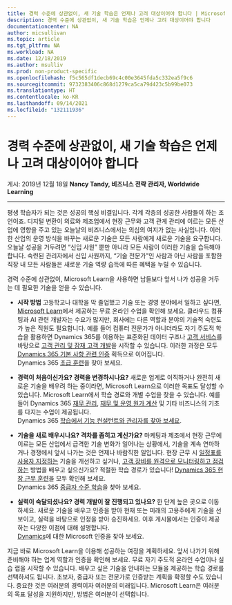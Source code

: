 ```yaml
---
title: 경력 수준에 상관없이, 새 기술 학습은 언제나 고려 대상이어야 합니다 | Microsoft Docs
description: 경력 수준에 상관없이, 새 기술 학습은 언제나 고려 대상이어야 합니다
documentationcenter: NA
author: micsullivan
ms.topic: article
ms.tgt_pltfrm: NA
ms.workload: NA
ms.date: 12/18/2019
ms.author: msulliv
ms.prod: non-product-specific
ms.openlocfilehash: f5c565df1decb69c4c00e3645fda5c332ea5f9c6
ms.sourcegitcommit: 9732383406c868d1279ca5ca79d423c5b99be073
ms.translationtype: HT
ms.contentlocale: ko-KR
ms.lasthandoff: 09/14/2021
ms.locfileid: "132111936"
---
```

# <a name="wherever-you-are-in-your-career-learning-new-skills-should-be-on-your-list"></a>경력 수준에 상관없이, 새 기술 학습은 언제나 고려 대상이어야 합니다

게시: 2019년 12월 18일 **Nancy Tandy, 비즈니스 전략 관리자, Worldwide Learning**

___

평생 학습자가 되는 것은 성공의 핵심 비결입니다. 각계 각층의 성공한 사람들이 하는 조언이죠. 디지털 변환이 의료와 제조업에서 현장 근무와 고객 관계 관리에 이르는 모든 산업에 영향을 주고 있는 오늘날의 비즈니스에서는 의심의 여지가 없는 사실입니다. 이러한 산업의 운영 방식을 바꾸는 새로운 기술은 모든 사람에게 새로운 기술을 요구합니다. 오늘날 성공을 거두려면 “신입 사원” 뿐만 아니라 모든 사람이 이러한 기술을 습득해야 합니다. 숙련된 관리자에서 신입 사원까지, “기술 전문가”인 사람과 아닌 사람을 포함한 직장 내 모든 사람들은 새로운 기술 역량 습득에 따른 혜택을 누릴 수 있습니다.

경력 수준에 상관없이, Microsoft Learn을 사용하면 남들보다 앞서 나가 성공을 거두는 데 필요한 기술을 얻을 수 있습니다.

- **시작 방법** 고등학교나 대학을 막 졸업했고 기술 또는 경영 분야에서 일하고 싶다면, [Microsoft Learn](https://docs.microsoft.com/learn/dynamics365/?WT.mc_id=BABlog5__Learn-blog-wwl)에서 제공하는 무료 온라인 수업을 확인해 보세요.  클라우드 컴퓨팅과 AI 관련 개발자는 수요가 많지만, 회사에는 다른 역할과 분야의 기술적 숙련도가 높은 직원도 필요합니다. 예를 들어 컴퓨터 전문가가 아니더라도 자기 주도적 학습을 활용하면 Dynamics 365를 이용하는 표준화된 데이터 구조나 [고객 서비스](https://docs.microsoft.com/learn/modules/get-started-with-dynamics-365-for-customer-service/?WT.mc_id=BABlog5__customerservice-blog-wwl)를 바탕으로 [고객 관리 및 잠재 고객 개발](https://docs.microsoft.com/learn/modules/overview-d365-sales-professional/?WT.mc_id=BABlog5__Dynsalesleads-blog-wwl)을 시작할 수 있습니다. 이러한 과정은 모두 [Dynamics 365 기본 사항 관련 인증](https://docs.microsoft.com/learn/certifications/d365-fundamentals) 획득으로 이어집니다.  
Dynamics 365 [초급 훈련](https://docs.microsoft.com/learn/browse/?roles=functional-consultant&products=dynamics&levels=beginner?WT.mc_id=BABlog5__dynbeginner_training-blog-wwl;)을 찾아 보세요.

- **경력이 처음이신가요? 경력을 변경하시나요?** 새로운 업계로 이직하거나 완전히 새로운 기술을 배우려 하는 중이라면, Microsoft Learn으로 이러한 목표도 달성할 수 있습니다. Microsoft Learn에서 학습 경로와 개별 수업을 찾을 수 있습니다. 예를 들어 Dynamics 365 [재무 관리](https://docs.microsoft.com/learn/browse/?roles=functional-consultant&products=dynamics&levels=beginner&WT.mc_id=BABlog5__dynbeginner_training-blog-wwl), [재무 및 운영 원가 계산](https://docs.microsoft.com/learn/modules/get-started-cost-accounting-dyn365-finance/?WT.mc_id=BABlog5__costaccounting-blog-wwl) 및 기타 비즈니스의 기초를 다지는 수업이 제공됩니다.  
Dynamics 365 [학습에서 기능 컨설턴트와 관리자를 찾아 보세요](https://docs.microsoft.com/learn/browse/?roles=functional-consultant%2Cadministrator&products=dynamics&levels=beginner&WT.mc_id=BABlog5__functionalconsultants-blog-wwl).

- **기술을 새로 배우시나요? 격차를 좁히고 계신가요?** 마케팅과 제조에서 현장 근무에 이르는 모든 산업에서 급격한 기술 변화가 일어나는 상황에서, 기술을 계속 연마하거나 경쟁에서 앞서 나가는 것은 언제나 바람직한 일입니다. 현장 근무 시 [일정표를 사용자 지정하는](https://docs.microsoft.com/learn/modules/customize-the-schedule-board-urs-dynamics-field-service/?WT.mc_id=BABlog5__scheduleboards-blog-wwl) 기술을 개선하고 싶거나, [고객 장비를 원격으로 모니터링하고 점검하는](https://docs.microsoft.com/learn/modules/remotely-monitor-and-service-customer-equipment/?WT.mc_id=BABlog5__customerservice_equipment-blog-wwl) 방법을 배우고 싶으신가요? 적절한 학습 경로가 있습니다! [Dynamics 365 현장 근무 훈련](https://docs.microsoft.com/learn/browse/?roles=functional-consultant&products=dynamics-field-service&WT.mc_id=BABlog5__dynfieldservice-blog-wwl)을 모두 확인해 보세요.  
Dynamics 365 [중급자 수준 학습](https://docs.microsoft.com/learn/browse/?roles=functional-consultant%2Cadministrator&products=dynamics&levels=intermediate&WT.mc_id=BABlog5__associateleveltrainings-blog-wwl)을 찾아 보세요.

- **실력이 숙달되셨나요? 경력 개발이 잘 진행되고 있나요?** 한 단계 높은 곳으로 이동하세요. 새로운 기술을 배우고 인증을 받아 현재 또는 미래의 고용주에게 기술을 선보이고, 실력을 바탕으로 인정을 받아 승진하세요. 이후 게시물에서는 인증이 제공하는 다양한 이점에 대해 설명합니다.  
[Dynamics](https://docs.microsoft.com/learn/certifications/d365-fundamentals?WT.mc_id=BABlog5__dyncertifications-blog-wwl)에 대한 Microsoft 인증을 찾아 보세요.

지금 바로 Microsoft Learn을 이용해 성공하는 여정을 계획하세요. 앞서 나가기 위해 준비해야 하는 업계 역할과 인증을 확인해 보세요. 무료 자기 주도적 온라인 수업이나 실습 랩을 시작할 수 있습니다. 배우고 싶은 기술을 안내하는 모듈을 제공하는 학습 경로를 선택하셔도 됩니다. 초보자, 중급자 또는 전문가로 인증받는 계획을 확정할 수도 있습니다. 중요한 것은 여러분의 경력이자 여러분의 미래입니다. Microsoft Learn은 여러분의 목표 달성을 지원하지만, 방법은 여러분이 선택합니다.
